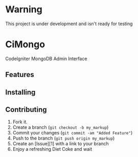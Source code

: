 Warning
====================
This project is under development and isn't ready for testing

CiMongo
=======

CodeIgniter MongoDB Admin Interface

Features
--------

Installing
----------


Contributing
------------

1. Fork it.
2. Create a branch (`git checkout -b my_markup`)
3. Commit your changes (`git commit -am "Added Feature"`)
4. Push to the branch (`git push origin my_markup`)
5. Create an [Issue][1] with a link to your branch
6. Enjoy a refreshing Diet Coke and wait